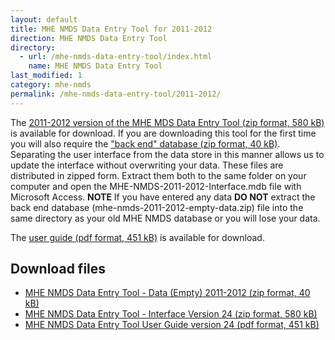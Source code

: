 ```yaml
---
layout: default
title: MHE NMDS Data Entry Tool for 2011-2012
direction: MHE NMDS Data Entry Tool
directory:
  - url: /mhe-nmds-data-entry-tool/index.html
    name: MHE NMDS Data Entry Tool
last_modified: 1
category: mhe-nmds
permalink: /mhe-nmds-data-entry-tool/2011-2012/
---
```


The [2011-2012 version of the MHE MDS Data Entry Tool (zip format, 580 kB)][interface-href] is available for download.
If you are downloading this tool for the first time you will also require the ["back end" database (zip format, 40 kB)][emptydata-href]. Separating the user interface from the data store in this manner allows us to update the interface without overwriting your data.
These files are distributed in zipped form. Extract them both to the same folder on your computer and open the MHE-NMDS-2011-2012-Interface.mdb file with Microsoft Access.
**NOTE** If you have entered any data **DO NOT** extract the back end database (mhe-nmds-2011-2012-empty-data.zip) file into the same directory as your old MHE NMDS database or you will lose your data.

The [user guide (pdf format, 451 kB)][userguide-href] is available for download.
## Download files
* [MHE NMDS Data Entry Tool - Data (Empty) 2011-2012 (zip format, 40 kB)][emptydata-href]
* [MHE NMDS Data Entry Tool - Interface Version 24 (zip format, 580 kB)][interface-href]
* [MHE NMDS Data Entry Tool User Guide version 24 (pdf format, 451 kB)][userguide-href]

[interface-href]: /site/assets/files/1012/mhe-nmds-2011-2012-interface.zip
[emptydata-href]: /site/assets/files/1012/mhe-nmds-2011-2012-empty-data.zip
[userguide-href]: /site/assets/files/1012/mhe-nmds-2011-2012-de-tool-user-guide.pdf
